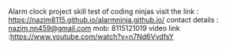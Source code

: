Alarm clock project skill test of coding ninjas
visit the link : https://nazim8115.github.io/alarmninja.github.io/
contact details : nazim.nn459@gmail.com  mob: 8115121019
video link :https://www.youtube.com/watch?v=n7Nd6VvdfsY
